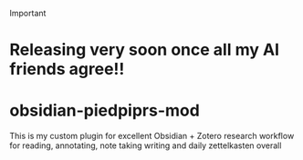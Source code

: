 > [!IMPORTANT]  
> # Releasing very soon once all my AI friends agree!!

# obsidian-piedpiprs-mod
This is my custom plugin for excellent Obsidian + Zotero research workflow for reading, annotating, note taking writing and daily zettelkasten overall
